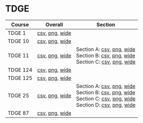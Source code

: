 # TDGE

| Course | Overall | Section |
| ------ | ------- | ------- |
| TDGE 1 | [csv](https://github.com/UCSD-Historical-Enrollment-Data/2024Winter/blob/main/overall/TDGE%201.csv), [png](https://raw.githubusercontent.com/UCSD-Historical-Enrollment-Data/2024Winter/main/plot_overall/TDGE%201.png), [wide](https://raw.githubusercontent.com/UCSD-Historical-Enrollment-Data/2024Winter/main/plot_overall_wide/TDGE%201.png) |  |
| TDGE 10 | [csv](https://github.com/UCSD-Historical-Enrollment-Data/2024Winter/blob/main/overall/TDGE%2010.csv), [png](https://raw.githubusercontent.com/UCSD-Historical-Enrollment-Data/2024Winter/main/plot_overall/TDGE%2010.png), [wide](https://raw.githubusercontent.com/UCSD-Historical-Enrollment-Data/2024Winter/main/plot_overall_wide/TDGE%2010.png) |  |
| TDGE 11 | [csv](https://github.com/UCSD-Historical-Enrollment-Data/2024Winter/blob/main/overall/TDGE%2011.csv), [png](https://raw.githubusercontent.com/UCSD-Historical-Enrollment-Data/2024Winter/main/plot_overall/TDGE%2011.png), [wide](https://raw.githubusercontent.com/UCSD-Historical-Enrollment-Data/2024Winter/main/plot_overall_wide/TDGE%2011.png) | Section A: [csv](https://github.com/UCSD-Historical-Enrollment-Data/2024Winter/blob/main/section/TDGE%2011_A.csv), [png](https://raw.githubusercontent.com/UCSD-Historical-Enrollment-Data/2024Winter/main/plot_section/TDGE%2011_A.png), [wide](https://raw.githubusercontent.com/UCSD-Historical-Enrollment-Data/2024Winter/main/plot_section_wide/TDGE%2011_A.png)<br>Section B: [csv](https://github.com/UCSD-Historical-Enrollment-Data/2024Winter/blob/main/section/TDGE%2011_B.csv), [png](https://raw.githubusercontent.com/UCSD-Historical-Enrollment-Data/2024Winter/main/plot_section/TDGE%2011_B.png), [wide](https://raw.githubusercontent.com/UCSD-Historical-Enrollment-Data/2024Winter/main/plot_section_wide/TDGE%2011_B.png)<br>Section C: [csv](https://github.com/UCSD-Historical-Enrollment-Data/2024Winter/blob/main/section/TDGE%2011_C.csv), [png](https://raw.githubusercontent.com/UCSD-Historical-Enrollment-Data/2024Winter/main/plot_section/TDGE%2011_C.png), [wide](https://raw.githubusercontent.com/UCSD-Historical-Enrollment-Data/2024Winter/main/plot_section_wide/TDGE%2011_C.png) |
| TDGE 124 | [csv](https://github.com/UCSD-Historical-Enrollment-Data/2024Winter/blob/main/overall/TDGE%20124.csv), [png](https://raw.githubusercontent.com/UCSD-Historical-Enrollment-Data/2024Winter/main/plot_overall/TDGE%20124.png), [wide](https://raw.githubusercontent.com/UCSD-Historical-Enrollment-Data/2024Winter/main/plot_overall_wide/TDGE%20124.png) |  |
| TDGE 125 | [csv](https://github.com/UCSD-Historical-Enrollment-Data/2024Winter/blob/main/overall/TDGE%20125.csv), [png](https://raw.githubusercontent.com/UCSD-Historical-Enrollment-Data/2024Winter/main/plot_overall/TDGE%20125.png), [wide](https://raw.githubusercontent.com/UCSD-Historical-Enrollment-Data/2024Winter/main/plot_overall_wide/TDGE%20125.png) |  |
| TDGE 25 | [csv](https://github.com/UCSD-Historical-Enrollment-Data/2024Winter/blob/main/overall/TDGE%2025.csv), [png](https://raw.githubusercontent.com/UCSD-Historical-Enrollment-Data/2024Winter/main/plot_overall/TDGE%2025.png), [wide](https://raw.githubusercontent.com/UCSD-Historical-Enrollment-Data/2024Winter/main/plot_overall_wide/TDGE%2025.png) | Section A: [csv](https://github.com/UCSD-Historical-Enrollment-Data/2024Winter/blob/main/section/TDGE%2025_A.csv), [png](https://raw.githubusercontent.com/UCSD-Historical-Enrollment-Data/2024Winter/main/plot_section/TDGE%2025_A.png), [wide](https://raw.githubusercontent.com/UCSD-Historical-Enrollment-Data/2024Winter/main/plot_section_wide/TDGE%2025_A.png)<br>Section B: [csv](https://github.com/UCSD-Historical-Enrollment-Data/2024Winter/blob/main/section/TDGE%2025_B.csv), [png](https://raw.githubusercontent.com/UCSD-Historical-Enrollment-Data/2024Winter/main/plot_section/TDGE%2025_B.png), [wide](https://raw.githubusercontent.com/UCSD-Historical-Enrollment-Data/2024Winter/main/plot_section_wide/TDGE%2025_B.png)<br>Section C: [csv](https://github.com/UCSD-Historical-Enrollment-Data/2024Winter/blob/main/section/TDGE%2025_C.csv), [png](https://raw.githubusercontent.com/UCSD-Historical-Enrollment-Data/2024Winter/main/plot_section/TDGE%2025_C.png), [wide](https://raw.githubusercontent.com/UCSD-Historical-Enrollment-Data/2024Winter/main/plot_section_wide/TDGE%2025_C.png)<br>Section D: [csv](https://github.com/UCSD-Historical-Enrollment-Data/2024Winter/blob/main/section/TDGE%2025_D.csv), [png](https://raw.githubusercontent.com/UCSD-Historical-Enrollment-Data/2024Winter/main/plot_section/TDGE%2025_D.png), [wide](https://raw.githubusercontent.com/UCSD-Historical-Enrollment-Data/2024Winter/main/plot_section_wide/TDGE%2025_D.png) |
| TDGE 87 | [csv](https://github.com/UCSD-Historical-Enrollment-Data/2024Winter/blob/main/overall/TDGE%2087.csv), [png](https://raw.githubusercontent.com/UCSD-Historical-Enrollment-Data/2024Winter/main/plot_overall/TDGE%2087.png), [wide](https://raw.githubusercontent.com/UCSD-Historical-Enrollment-Data/2024Winter/main/plot_overall_wide/TDGE%2087.png) |  |
